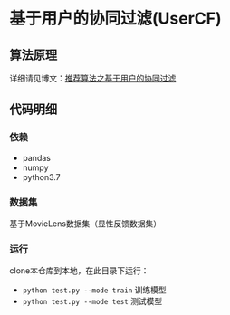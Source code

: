 # 基于用户的协同过滤(UserCF)

## 算法原理

详细请见博文：[推荐算法之基于用户的协同过滤](https://www.cnblogs.com/rainbowly/p/12115346.html)

## 代码明细

### 依赖

- pandas
- numpy
- python3.7

### 数据集
基于MovieLens数据集（显性反馈数据集）

### 运行

clone本仓库到本地，在此目录下运行：
- `python test.py --mode train` 训练模型
- `python test.py --mode test` 测试模型
